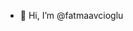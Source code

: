 - 👋 Hi, I’m @fatmaavcioglu

<!---
fatmaavcioglu/fatmaavcioglu is a ✨ special ✨ repository because its `README.md` (this file) appears on your GitHub profile.
You can click the Preview link to take a look at your changes.
--->
